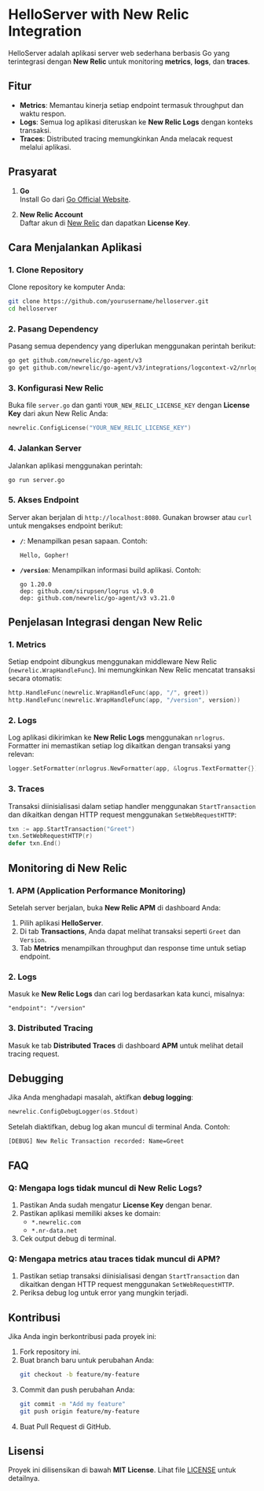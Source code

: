
# HelloServer with New Relic Integration

HelloServer adalah aplikasi server web sederhana berbasis Go yang terintegrasi dengan **New Relic** untuk monitoring **metrics**, **logs**, dan **traces**.

## Fitur

- **Metrics**: Memantau kinerja setiap endpoint termasuk throughput dan waktu respon.
- **Logs**: Semua log aplikasi diteruskan ke **New Relic Logs** dengan konteks transaksi.
- **Traces**: Distributed tracing memungkinkan Anda melacak request melalui aplikasi.

## Prasyarat

1. **Go**  
   Install Go dari [Go Official Website](https://golang.org/doc/install).

2. **New Relic Account**  
   Daftar akun di [New Relic](https://newrelic.com/) dan dapatkan **License Key**.

## Cara Menjalankan Aplikasi

### 1. Clone Repository
Clone repository ke komputer Anda:
```bash
git clone https://github.com/yourusername/helloserver.git
cd helloserver
```

### 2. Pasang Dependency
Pasang semua dependency yang diperlukan menggunakan perintah berikut:
```bash
go get github.com/newrelic/go-agent/v3
go get github.com/newrelic/go-agent/v3/integrations/logcontext-v2/nrlogrus
```

### 3. Konfigurasi New Relic
Buka file `server.go` dan ganti `YOUR_NEW_RELIC_LICENSE_KEY` dengan **License Key** dari akun New Relic Anda:
```go
newrelic.ConfigLicense("YOUR_NEW_RELIC_LICENSE_KEY")
```

### 4. Jalankan Server
Jalankan aplikasi menggunakan perintah:
```bash
go run server.go
```

### 5. Akses Endpoint
Server akan berjalan di `http://localhost:8080`. Gunakan browser atau `curl` untuk mengakses endpoint berikut:
- **`/`**: Menampilkan pesan sapaan. Contoh:
  ```
  Hello, Gopher!
  ```
- **`/version`**: Menampilkan informasi build aplikasi. Contoh:
  ```
  go 1.20.0
  dep: github.com/sirupsen/logrus v1.9.0
  dep: github.com/newrelic/go-agent/v3 v3.21.0
  ```

## Penjelasan Integrasi dengan New Relic

### 1. **Metrics**
Setiap endpoint dibungkus menggunakan middleware New Relic (`newrelic.WrapHandleFunc`). Ini memungkinkan New Relic mencatat transaksi secara otomatis:
```go
http.HandleFunc(newrelic.WrapHandleFunc(app, "/", greet))
http.HandleFunc(newrelic.WrapHandleFunc(app, "/version", version))
```

### 2. **Logs**
Log aplikasi dikirimkan ke **New Relic Logs** menggunakan `nrlogrus`. Formatter ini memastikan setiap log dikaitkan dengan transaksi yang relevan:
```go
logger.SetFormatter(nrlogrus.NewFormatter(app, &logrus.TextFormatter{}))
```

### 3. **Traces**
Transaksi diinisialisasi dalam setiap handler menggunakan `StartTransaction` dan dikaitkan dengan HTTP request menggunakan `SetWebRequestHTTP`:
```go
txn := app.StartTransaction("Greet")
txn.SetWebRequestHTTP(r)
defer txn.End()
```

## Monitoring di New Relic

### 1. **APM (Application Performance Monitoring)**
Setelah server berjalan, buka **New Relic APM** di dashboard Anda:
1. Pilih aplikasi **HelloServer**.
2. Di tab **Transactions**, Anda dapat melihat transaksi seperti `Greet` dan `Version`.
3. Tab **Metrics** menampilkan throughput dan response time untuk setiap endpoint.

### 2. **Logs**
Masuk ke **New Relic Logs** dan cari log berdasarkan kata kunci, misalnya:
```
"endpoint": "/version"
```

### 3. **Distributed Tracing**
Masuk ke tab **Distributed Traces** di dashboard **APM** untuk melihat detail tracing request.

## Debugging

Jika Anda menghadapi masalah, aktifkan **debug logging**:
```go
newrelic.ConfigDebugLogger(os.Stdout)
```

Setelah diaktifkan, debug log akan muncul di terminal Anda. Contoh:
```
[DEBUG] New Relic Transaction recorded: Name=Greet
```

## FAQ

### Q: Mengapa logs tidak muncul di New Relic Logs?
1. Pastikan Anda sudah mengatur **License Key** dengan benar.
2. Pastikan aplikasi memiliki akses ke domain:
   - `*.newrelic.com`
   - `*.nr-data.net`
3. Cek output debug di terminal.

### Q: Mengapa metrics atau traces tidak muncul di APM?
1. Pastikan setiap transaksi diinisialisasi dengan `StartTransaction` dan dikaitkan dengan HTTP request menggunakan `SetWebRequestHTTP`.
2. Periksa debug log untuk error yang mungkin terjadi.

## Kontribusi

Jika Anda ingin berkontribusi pada proyek ini:
1. Fork repository ini.
2. Buat branch baru untuk perubahan Anda:
   ```bash
   git checkout -b feature/my-feature
   ```
3. Commit dan push perubahan Anda:
   ```bash
   git commit -m "Add my feature"
   git push origin feature/my-feature
   ```
4. Buat Pull Request di GitHub.

## Lisensi

Proyek ini dilisensikan di bawah **MIT License**. Lihat file [LICENSE](LICENSE) untuk detailnya.
